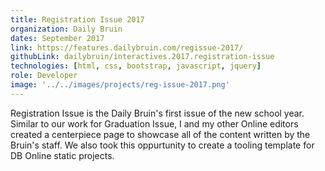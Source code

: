 ```yaml
---
title: Registration Issue 2017
organization: Daily Bruin
dates: September 2017
link: https://features.dailybruin.com/regissue-2017/
githubLink: dailybruin/interactives.2017.registration-issue
technologies: [html, css, bootstrap, javascript, jquery]
role: Developer
image: '../../images/projects/reg-issue-2017.png'
---
```


Registration Issue is the Daily Bruin's first issue of the new school year. Similar to our work for Graduation Issue, I and my other Online editors created a centerpiece page to showcase all of the content written by the Bruin's staff. We also took this oppurtunity to create a tooling template for DB Online static projects.
